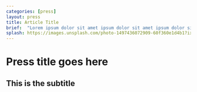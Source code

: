 ```yaml
---
categories: [press]
layout: press
title: Article Title
brief:  "Lorem ipsum dolor sit amet ipsum dolor sit amet ipsum dolor sit amet ipsum dolor sit amet."
splash: https://images.unsplash.com/photo-1497436072909-60f360e1d4b1?ixlib=rb-1.2.1&ixid=MnwxMjA3fDB8MHxwaG90by1wYWdlfHx8fGVufDB8fHx8&auto=format&fit=crop&w=2232&q=80
---
```


# Press title goes here

## This is the subtitle